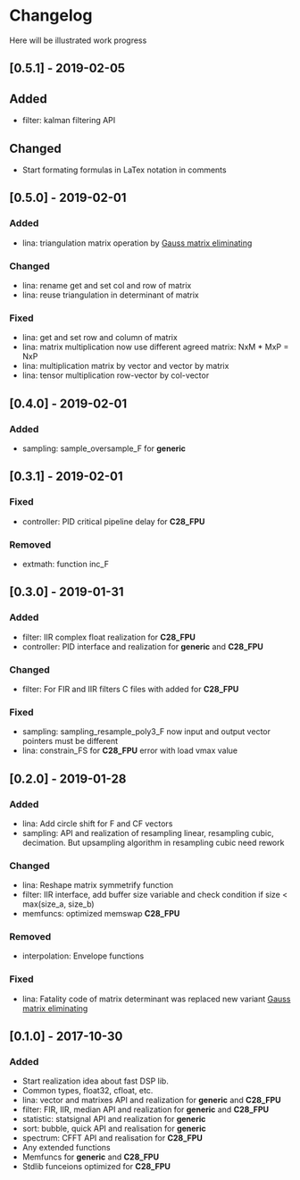 # Changelog
Here will be illustrated work progress


## [0.5.1] - 2019-02-05
## Added
- filter: kalman filtering API
## Changed 
- Start formating formulas in LaTex notation in comments

## [0.5.0] - 2019-02-01
### Added
- lina: triangulation matrix operation by [Gauss matrix eliminating](https://en.wikipedia.org/wiki/Gaussian_elimination)
### Changed
- lina: rename get and set col and row of matrix
- lina: reuse triangulation in determinant of matrix
### Fixed 
- lina: get and set row and column of matrix
- lina: matrix multiplication now use different agreed matrix: NxM \* MxP = NxP
- lina: multiplication matrix by vector and vector by matrix
- lina: tensor multiplication row-vector by col-vector


## [0.4.0] - 2019-02-01
### Added 
- sampling: sample_oversample_F for **generic**


## [0.3.1] - 2019-02-01
### Fixed 
- controller: PID critical pipeline delay for **C28_FPU** 
### Removed
- extmath: function inc_F


## [0.3.0] - 2019-01-31
### Added
- filter: IIR complex float realization for **C28_FPU**
- controller: PID interface and realization for **generic** and **C28_FPU**
### Changed
- filter: For FIR and IIR filters C files with added for **C28_FPU**
### Fixed
- sampling: sampling_resample_poly3_F now input and output vector pointers must be different
- lina: constrain_FS for **C28_FPU** error with load vmax value

## [0.2.0] - 2019-01-28
### Added
- lina: Add circle shift for F and CF vectors
- sampling: API and realization of resampling linear, resampling cubic, decimation. But upsampling algorithm in resampling cubic need rework
### Changed
- lina: Reshape matrix symmetrify function
- filter: IIR interface, add buffer size variable and check condition if size < max(size_a, size_b)
- memfuncs: optimized memswap **C28_FPU**
### Removed
- interpolation: Envelope functions
### Fixed
- lina: Fatality code of matrix determinant was replaced new variant [Gauss matrix eliminating](https://en.wikipedia.org/wiki/Gaussian_elimination)

	
## [0.1.0] - 2017-10-30
### Added
- Start realization idea about fast DSP lib.
- Common types, float32, cfloat, etc.
- lina: vector and matrixes API and realization for **generic** and **C28_FPU** 
- filter: FIR, IIR, median API and realization for **generic** and **C28_FPU**
- statistic: statsignal API and realization for **generic** 
- sort: bubble, quick API and realisation for **generic** 
- spectrum: CFFT API and realisation for **C28_FPU** 
- Any extended functions
- Memfuncs for **generic** and **C28_FPU** 
- Stdlib funcеions optimized for **C28_FPU** 
	